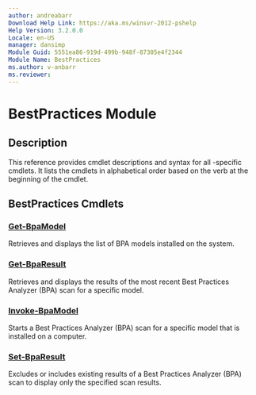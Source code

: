 ```yaml
---
author: andreabarr
Download Help Link: https://aka.ms/winsvr-2012-pshelp
Help Version: 3.2.0.0
Locale: en-US
manager: dansimp
Module Guid: 5551ea86-919d-499b-948f-87305e4f2344
Module Name: BestPractices
ms.author: v-anbarr
ms.reviewer: 
---
```


# BestPractices Module
## Description
This reference provides cmdlet descriptions and syntax for all -specific cmdlets. It lists the cmdlets in alphabetical order based on the verb at the beginning of the cmdlet.

## BestPractices Cmdlets
### [Get-BpaModel](./Get-BpaModel.md)
Retrieves and displays the list of BPA models installed on the system.

### [Get-BpaResult](./Get-BpaResult.md)
Retrieves and displays the results of the most recent Best Practices Analyzer (BPA) scan for a specific model.

### [Invoke-BpaModel](./Invoke-BpaModel.md)
Starts a Best Practices Analyzer (BPA) scan for a specific model that is installed on a computer.

### [Set-BpaResult](./Set-BpaResult.md)
Excludes or includes existing results of a Best Practices Analyzer (BPA) scan to display only the specified scan results.

